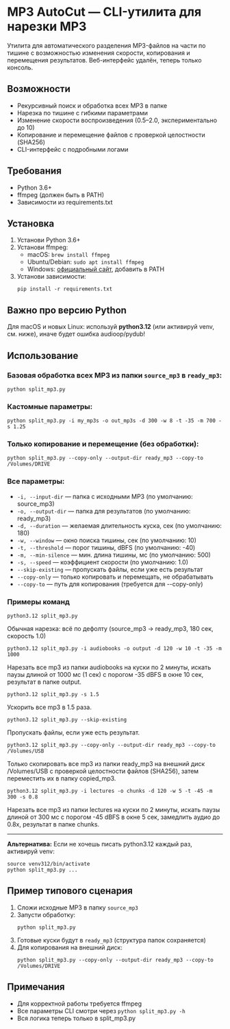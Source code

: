 # MP3 AutoCut — CLI-утилита для нарезки MP3

Утилита для автоматического разделения MP3-файлов на части по тишине с возможностью изменения скорости, копирования и перемещения результатов. Веб-интерфейс удалён, теперь только консоль.

## Возможности

- Рекурсивный поиск и обработка всех MP3 в папке
- Нарезка по тишине с гибкими параметрами
- Изменение скорости воспроизведения (0.5–2.0, экспериментально до 10)
- Копирование и перемещение файлов с проверкой целостности (SHA256)
- CLI-интерфейс с подробными логами

## Требования

- Python 3.6+
- ffmpeg (должен быть в PATH)
- Зависимости из requirements.txt

## Установка

1. Установи Python 3.6+
2. Установи ffmpeg:
   - macOS: `brew install ffmpeg`
   - Ubuntu/Debian: `sudo apt install ffmpeg`
   - Windows: [официальный сайт](https://ffmpeg.org/download.html), добавить в PATH
3. Установи зависимости:
   ```
   pip install -r requirements.txt
   ```

## Важно про версию Python

Для macOS и новых Linux: используй **python3.12** (или активируй venv, см. ниже), иначе будет ошибка audioop/pydub!

## Использование

### Базовая обработка всех MP3 из папки `source_mp3` в `ready_mp3`:
```
python split_mp3.py
```

### Кастомные параметры:
```
python split_mp3.py -i my_mp3s -o out_mp3s -d 300 -w 8 -t -35 -m 700 -s 1.25
```

### Только копирование и перемещение (без обработки):
```
python split_mp3.py --copy-only --output-dir ready_mp3 --copy-to /Volumes/DRIVE
```

### Все параметры:
- `-i, --input-dir` — папка с исходными MP3 (по умолчанию: source_mp3)
- `-o, --output-dir` — папка для результатов (по умолчанию: ready_mp3)
- `-d, --duration` — желаемая длительность куска, сек (по умолчанию: 180)
- `-w, --window` — окно поиска тишины, сек (по умолчанию: 10)
- `-t, --threshold` — порог тишины, dBFS (по умолчанию: -40)
- `-m, --min-silence` — мин. длина тишины, мс (по умолчанию: 500)
- `-s, --speed` — коэффициент скорости (по умолчанию: 1.0)
- `--skip-existing` — пропускать файлы, если уже есть результат
- `--copy-only` — только копировать и перемещать, не обрабатывать
- `--copy-to` — путь для копирования (требуется для --copy-only)

### Примеры команд

```
python3.12 split_mp3.py
```
Обычная нарезка: всё по дефолту (source_mp3 → ready_mp3, 180 сек, скорость 1.0)

```
python3.12 split_mp3.py -i audiobooks -o output -d 120 -w 10 -t -35 -m 1000
```
Нарезать все mp3 из папки audiobooks на куски по 2 минуты, искать паузы длиной от 1000 мс (1 сек) с порогом -35 dBFS в окне 10 сек, результат в папке output.

```
python3.12 split_mp3.py -s 1.5
```
Ускорить все mp3 в 1.5 раза.

```
python3.12 split_mp3.py --skip-existing
```
Пропускать файлы, если уже есть результат.

```
python3.12 split_mp3.py --copy-only --output-dir ready_mp3 --copy-to /Volumes/USB
```
Только скопировать все mp3 из папки ready_mp3 на внешний диск /Volumes/USB с проверкой целостности файлов (SHA256), затем переместить их в папку copied_mp3.

```
python3.12 split_mp3.py -i lectures -o chunks -d 120 -w 5 -t -45 -m 300 -s 0.8
```
Нарезать все mp3 из папки lectures на куски по 2 минуты, искать паузы длиной от 300 мс с порогом -45 dBFS в окне 5 сек, замедлить аудио до 0.8x, результат в папке chunks.

---

**Альтернатива:**
Если не хочешь писать python3.12 каждый раз, активируй venv:
```
source venv312/bin/activate
python split_mp3.py ...
```

## Пример типового сценария
1. Сложи исходные MP3 в папку `source_mp3`
2. Запусти обработку:
   ```
   python split_mp3.py
   ```
3. Готовые куски будут в `ready_mp3` (структура папок сохраняется)
4. Для копирования на внешний диск:
   ```
   python split_mp3.py --copy-only --output-dir ready_mp3 --copy-to /Volumes/DRIVE
   ```

## Примечания
- Для корректной работы требуется ffmpeg
- Все параметры CLI смотри через `python split_mp3.py -h`
- Вся логика теперь только в split_mp3.py